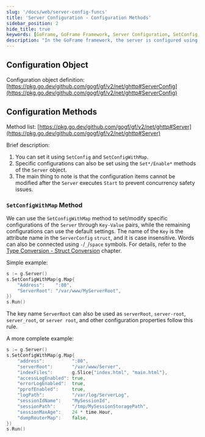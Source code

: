 ```yaml
---
slug: '/docs/web/server-config-funcs'
title: 'Server Configuration - Configuration Methods'
sidebar_position: 2
hide_title: true
keywords: [GoFrame, GoFrame Framework, Server Configuration, SetConfig, SetConfigWithMap, ServerConfig, Configuration Methods, ghttp Library, Server, Configuration Object]
description: "In the GoFrame framework, the server is configured using SetConfig and SetConfigWithMap methods, including the definition of the configuration object ServerConfig and specific configurations using the Server object. It is important to note that the configuration items cannot be modified after the Server executes Start to ensure concurrency safety."
---
```


## Configuration Object

Configuration object definition: [https://pkg.go.dev/github.com/gogf/gf/v2/net/ghttp#ServerConfig](https://pkg.go.dev/github.com/gogf/gf/v2/net/ghttp#ServerConfig)

## Configuration Methods

Method list: [https://pkg.go.dev/github.com/gogf/gf/v2/net/ghttp#Server](https://pkg.go.dev/github.com/gogf/gf/v2/net/ghttp#Server)

Brief description:

1. You can set it using `SetConfig` and `SetConfigWithMap`.
2. Specific configurations can also be set using the `Set*/Enable*` methods of the `Server` object.
3. The main thing to note is that the configuration items cannot be modified after the `Server` executes `Start` to prevent concurrency safety issues.

### `SetConfigWithMap` Method

We can use the `SetConfigWithMap` method to set/modify specific configurations of the `Server` through `Key-Value` pairs, while the remaining configurations can use the default settings. The name of the `Key` is the attribute name in the `ServerConfig` `struct`, and it is case insensitive. Words can also be connected using `-`/`_`/`space` symbols. For details, refer to the [Type Conversion - Struct Conversion](../../核心组件/类型转换/类型转换-Struct转换.md) chapter.

Simple example:

```go
s := g.Server()
s.SetConfigWithMap(g.Map{
    "Address":    ":80",
    "ServerRoot": "/var/www/MyServerRoot",
})
s.Run()
```

The key name `ServerRoot` can also be used as `serverRoot`, `server-root`, `server_root`, or `server root`, and other configuration properties follow this rule.

A more complete example:

```go
s := g.Server()
s.SetConfigWithMap(g.Map{
    "address":          ":80",
    "serverRoot":       "/var/www/Server",
    "indexFiles":       g.Slice{"index.html", "main.html"},
    "accessLogEnabled": true,
    "errorLogEnabled":  true,
    "pprofEnabled":     true,
    "logPath":          "/var/log/ServerLog",
    "sessionIdName":    "MySessionId",
    "sessionPath":      "/tmp/MySessionStoragePath",
    "sessionMaxAge":    24 * time.Hour,
    "dumpRouterMap":    false,
})
s.Run()
```
